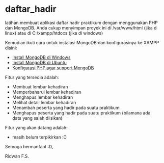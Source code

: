 daftar_hadir
============

latihan membuat aplikasi daftar hadir praktikum dengan menggunakan PHP dan MongoDB. Anda cukup menyimpan proyek ini di /var/www/html (jika di linux) atau di C:/xampp/htdocs (jika di windows)

Kemudian ikuti cara untuk instalasi MongoDB dan konfigurasinya ke XAMPP disini:  

* [Install MongoDB di Windows](http://www.candra.web.id/2014/03/02/cara-install-mongodb-di-windows/)
* [Install MongoDB di Ubuntu](http://awansembilan.blogspot.com/2011/04/install-mongodb-dengan-xampp-di-ubuntu.html)
* [Konfigurasi PHP agar support MongoDB](http://www.candra.web.id/2014/03/05/konfigurasi-php-agar-support-mongodb/)

Fitur yang tersedia adalah:

- Membuat lembar kehadiran
- Memperbaharui lembar kehadiran
- Menghapus lembar kehadiran
- Melihat detail lembar kehadiran
- Menambah peserta yang hadir pada suatu praktikum
- Menghapus peserta yang hadir pada suatu praktikum (bilamana ada data yang salah diisikan)

Fitur yang akan datang adalah:

- masih belum terpikirkan :D

Semoga bermanfaat :D,

Ridwan F.S.